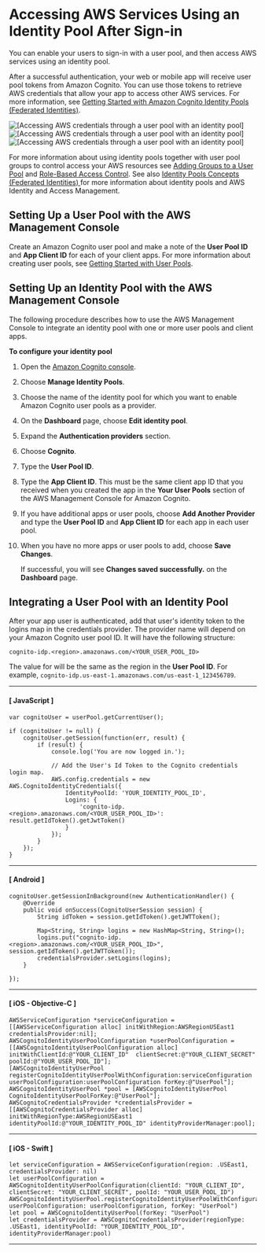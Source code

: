 # Accessing AWS Services Using an Identity Pool After Sign\-in<a name="amazon-cognito-integrating-user-pools-with-identity-pools"></a>

You can enable your users to sign\-in with a user pool, and then access AWS services using an identity pool\.

After a successful authentication, your web or mobile app will receive user pool tokens from Amazon Cognito\. You can use those tokens to retrieve AWS credentials that allow your app to access other AWS services\. For more information, see [Getting Started with Amazon Cognito Identity Pools \(Federated Identities\)](getting-started-with-identity-pools.md)\.

![\[Accessing AWS credentials through a user pool with an identity pool\]](http://docs.aws.amazon.com/cognito/latest/developerguide/)![\[Accessing AWS credentials through a user pool with an identity pool\]](http://docs.aws.amazon.com/cognito/latest/developerguide/)![\[Accessing AWS credentials through a user pool with an identity pool\]](http://docs.aws.amazon.com/cognito/latest/developerguide/)

For more information about using identity pools together with user pool groups to control access your AWS resources see [Adding Groups to a User Pool](cognito-user-pools-user-groups.md) and [Role\-Based Access Control](role-based-access-control.md)\. See also [Identity Pools Concepts \(Federated Identities\) ](concepts.md) for more information about identity pools and AWS Identity and Access Management\.

## Setting Up a User Pool with the AWS Management Console<a name="amazon-cognito-integrating-user-pools-with-identity-pools-setting-up"></a>

Create an Amazon Cognito user pool and make a note of the **User Pool ID** and **App Client ID** for each of your client apps\. For more information about creating user pools, see [Getting Started with User Pools](getting-started-with-cognito-user-pools.md)\.

## Setting Up an Identity Pool with the AWS Management Console<a name="amazon-cognito-integrating-user-pools-with-identity-pools-configuring"></a>

The following procedure describes how to use the AWS Management Console to integrate an identity pool with one or more user pools and client apps\.

**To configure your identity pool**

1. Open the [Amazon Cognito console](https://console.aws.amazon.com/cognito/home)\.

1. Choose **Manage Identity Pools**\.

1. Choose the name of the identity pool for which you want to enable Amazon Cognito user pools as a provider\.

1. On the **Dashboard** page, choose **Edit identity pool**\.

1. Expand the **Authentication providers** section\.

1. Choose **Cognito**\.

1. Type the **User Pool ID**\.

1. Type the **App Client ID**\. This must be the same client app ID that you received when you created the app in the **Your User Pools** section of the AWS Management Console for Amazon Cognito\.

1. If you have additional apps or user pools, choose **Add Another Provider** and type the **User Pool ID** and **App Client ID** for each app in each user pool\.

1. When you have no more apps or user pools to add, choose **Save Changes**\.

   If successful, you will see **Changes saved successfully\.** on the **Dashboard** page\.

## Integrating a User Pool with an Identity Pool<a name="amazon-cognito-integrating-user-pools-with-identity-pools-using"></a>

After your app user is authenticated, add that user's identity token to the logins map in the credentials provider\. The provider name will depend on your Amazon Cognito user pool ID\. It will have the following structure:

```
cognito-idp.<region>.amazonaws.com/<YOUR_USER_POOL_ID>
```

The value for *<region>* will be the same as the region in the **User Pool ID**\. For example, `cognito-idp.us-east-1.amazonaws.com/us-east-1_123456789`\.

------
#### [ JavaScript ]

```
var cognitoUser = userPool.getCurrentUser();

if (cognitoUser != null) {
	cognitoUser.getSession(function(err, result) {
		if (result) {
			console.log('You are now logged in.');

			// Add the User's Id Token to the Cognito credentials login map.
			AWS.config.credentials = new AWS.CognitoIdentityCredentials({
				IdentityPoolId: 'YOUR_IDENTITY_POOL_ID',
				Logins: {
					'cognito-idp.<region>.amazonaws.com/<YOUR_USER_POOL_ID>': result.getIdToken().getJwtToken()
				}
			});
		}
	});
}
```

------
#### [ Android ]

```
cognitoUser.getSessionInBackground(new AuthenticationHandler() {
	@Override
	public void onSuccess(CognitoUserSession session) {
		String idToken = session.getIdToken().getJWTToken();

		Map<String, String> logins = new HashMap<String, String>();
		logins.put("cognito-idp.<region>.amazonaws.com/<YOUR_USER_POOL_ID>", session.getIdToken().getJWTToken());
		credentialsProvider.setLogins(logins);
	}

});
```

------
#### [ iOS \- Objective\-C ]

```
AWSServiceConfiguration *serviceConfiguration = [[AWSServiceConfiguration alloc] initWithRegion:AWSRegionUSEast1 credentialsProvider:nil];
AWSCognitoIdentityUserPoolConfiguration *userPoolConfiguration = [[AWSCognitoIdentityUserPoolConfiguration alloc] initWithClientId:@"YOUR_CLIENT_ID"  clientSecret:@"YOUR_CLIENT_SECRET" poolId:@"YOUR_USER_POOL_ID"];
[AWSCognitoIdentityUserPool registerCognitoIdentityUserPoolWithConfiguration:serviceConfiguration userPoolConfiguration:userPoolConfiguration forKey:@"UserPool"];
AWSCognitoIdentityUserPool *pool = [AWSCognitoIdentityUserPool CognitoIdentityUserPoolForKey:@"UserPool"];
AWSCognitoCredentialsProvider *credentialsProvider = [[AWSCognitoCredentialsProvider alloc] initWithRegionType:AWSRegionUSEast1 identityPoolId:@"YOUR_IDENTITY_POOL_ID" identityProviderManager:pool];
```

------
#### [ iOS \- Swift ]

```
let serviceConfiguration = AWSServiceConfiguration(region: .USEast1, credentialsProvider: nil)
let userPoolConfiguration = AWSCognitoIdentityUserPoolConfiguration(clientId: "YOUR_CLIENT_ID", clientSecret: "YOUR_CLIENT_SECRET", poolId: "YOUR_USER_POOL_ID")
AWSCognitoIdentityUserPool.registerCognitoIdentityUserPoolWithConfiguration(serviceConfiguration, userPoolConfiguration: userPoolConfiguration, forKey: "UserPool")
let pool = AWSCognitoIdentityUserPool(forKey: "UserPool")
let credentialsProvider = AWSCognitoCredentialsProvider(regionType: .USEast1, identityPoolId: "YOUR_IDENTITY_POOL_ID", identityProviderManager:pool)
```

------